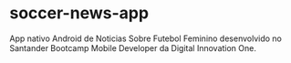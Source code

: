 # soccer-news-app
App nativo Android de Noticias Sobre Futebol Feminino desenvolvido no Santander Bootcamp Mobile Developer da Digital Innovation One.
